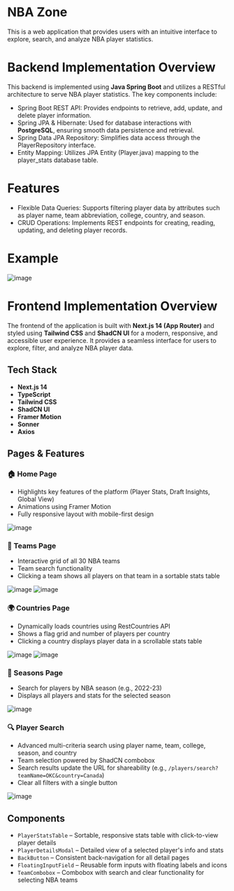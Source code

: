 # NBA Zone
This is a web application that provides users with an intuitive interface to explore, search, and analyze NBA player statistics.

# Backend Implementation Overview

This backend is implemented using **Java Spring Boot** and utilizes a RESTful architecture to serve NBA player statistics. 
The key components include:
- Spring Boot REST API: Provides endpoints to retrieve, add, update, and delete player information.
- Spring JPA & Hibernate: Used for database interactions with **PostgreSQL**, ensuring smooth data persistence and retrieval.
 - Spring Data JPA Repository: Simplifies data access through the PlayerRepository interface.
- Entity Mapping: Utilizes JPA Entity (Player.java) mapping to the player_stats database table. 

# Features

- Flexible Data Queries: Supports filtering player data by attributes such as player name, team abbreviation, college, country, and season.
- CRUD Operations: Implements REST endpoints for creating, reading, updating, and deleting player records.

# Example

![image](https://github.com/user-attachments/assets/afb38308-4bc3-41b0-a51d-94118bfc92bd)


# Frontend Implementation Overview

The frontend of the application is built with **Next.js 14 (App Router)** and styled using **Tailwind CSS** and **ShadCN UI** for a modern, responsive, and accessible user experience. It provides a seamless interface for users to explore, filter, and analyze NBA player data.

## Tech Stack
- **Next.js 14** 
- **TypeScript** 
- **Tailwind CSS** 
- **ShadCN UI**
- **Framer Motion** 
- **Sonner** 
- **Axios**

## Pages & Features

### 🏠 Home Page
- Highlights key features of the platform (Player Stats, Draft Insights, Global View)
- Animations using Framer Motion
- Fully responsive layout with mobile-first design
 
![image](https://github.com/user-attachments/assets/aa0d1125-8e60-47e7-80f5-420ecee47819)

### 🏀 Teams Page
- Interactive grid of all 30 NBA teams
- Team search functionality
- Clicking a team shows all players on that team in a sortable stats table

![image](https://github.com/user-attachments/assets/659a81e4-fb8c-4e48-bab4-86c172b8098c)
![image](https://github.com/user-attachments/assets/ea3098e7-b134-4272-ba97-4f7585420973)

### 🌍 Countries Page
- Dynamically loads countries using RestCountries API
- Shows a flag grid and number of players per country
- Clicking a country displays player data in a scrollable stats table

![image](https://github.com/user-attachments/assets/d2527f04-65ea-45cb-bb1a-7dd87d14158a)
![image](https://github.com/user-attachments/assets/f8b24244-348e-4c20-9f43-27b292098211)

### 📅 Seasons Page
- Search for players by NBA season (e.g., 2022-23)
- Displays all players and stats for the selected season
  
![image](https://github.com/user-attachments/assets/2cdbe9cd-9694-4f2b-9fcf-9d91cd114e46)

### 🔍 Player Search
- Advanced multi-criteria search using player name, team, college, season, and country
- Team selection powered by ShadCN combobox
- Search results update the URL for shareability (e.g., `/players/search?teamName=OKC&country=Canada`)
- Clear all filters with a single button

![image](https://github.com/user-attachments/assets/d206b295-5555-4b84-8c0c-38bb383fab5e)

## Components
- `PlayerStatsTable` – Sortable, responsive stats table with click-to-view player details
- `PlayerDetailsModal` – Detailed view of a selected player's info and stats
- `BackButton` – Consistent back-navigation for all detail pages
- `FloatingInputField` – Reusable form inputs with floating labels and icons
- `TeamCombobox` – Combobox with search and clear functionality for selecting NBA teams


